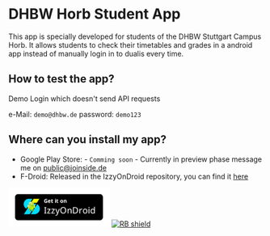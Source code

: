 # DHBW Horb Student App

This app is specially developed for students of the DHBW Stuttgart Campus Horb. It allows students to check their timetables and grades in a android app instead of manually login in to dualis every time.


## How to test the app?
Demo Login which doesn't send API requests

e-Mail: `demo@dhbw.de`
password: `demo123`

## Where can you install my app?
- Google Play Store: - `Comming soon` - Currently in preview phase message me on [public@joinside.de](mailto:public@joinside.de)
- F-Droid: Released in the IzzyOnDroid repository, you can find it [here](https://apt.izzysoft.de/packages/de.fampopprol.dhbwhorb)

[<img src="./assets/izzyOnDroid.png" alt="IzzyOnDroid" width="200px">](https://apt.izzysoft.de/packages/de.fampopprol.dhbwhorb)
[<img src="https://shields.rbtlog.dev/simple/de.fampopprol.dhbwhorb" alt="RB shield">](https://shields.rbtlog.dev/de.fampopprol.dhbwhorb)
